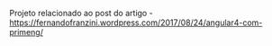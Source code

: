 Projeto relacionado ao post do artigo - https://fernandofranzini.wordpress.com/2017/08/24/angular4-com-primeng/